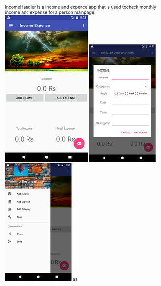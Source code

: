 incomeHandler is a income and expence app that is used tocheck monthly income and expense for a person
mainpage:
![alt tag](https://github.com/MukeshDatyal/Android/blob/master/IncomeHandler%20App/Screenshots/Screenshot_1485928398.png)
![alt tag](https://github.com/MukeshDatyal/Android/blob/master/IncomeHandler%20App/Screenshots/Screenshot_1485930168.png)
![alt tag](https://github.com/MukeshDatyal/Android/blob/master/IncomeHandler%20App/Screenshots/Screenshot_1485930451.png)
as
